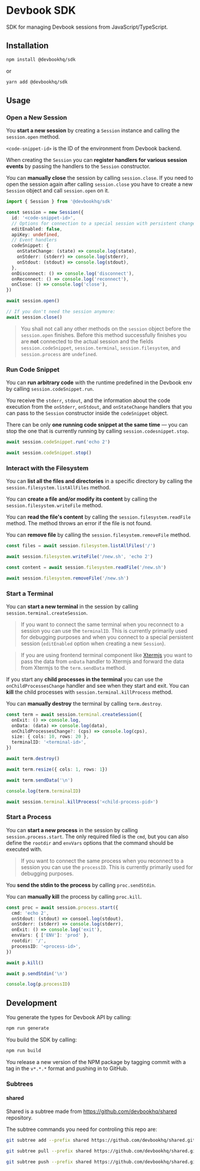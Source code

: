 # Devbook SDK
SDK for managing Devbook sessions from JavaScript/TypeScript.

## Installation
```sh
npm install @devbookhq/sdk
```
or
```sh
yarn add @devbookhq/sdk
```

## Usage
### Open a New Session
You **start a new session** by creating a `Session` instance and calling the `session.open` method.

`<code-snippet-id>` is the ID of the environment from Devbook backend.

When creating the `Session` you can **register handlers for various session events** by passing the handlers to the `Session` constructor.

You can **manually close** the session by calling `session.close`. If you need to open the session again after calling `session.close` you have to create a new `Session` object and call `session.open` on it.

```ts
import { Session } from '@devbookhq/sdk'

const session = new Session({
  id: '<code-snippet-id>',
  // Options for connection to a special session with persistent changes
  editEnabled: false,
  apiKey: undefined,
  // Event handlers
  codeSnippet: {
    onStateChange: (state) => console.log(state),
    onStderr: (stderr) => console.log(stderr),
    onStdout: (stdout) => console.log(stdout),
  },
  onDisconnect: () => console.log('disconnect'),
  onReconnect: () => console.log('reconnect'),
  onClose: () => console.log('close'),
})

await session.open()

// If you don't need the session anymore:
await session.close()
```

> You shall not call any other methods on the `session` object before the `session.open` finishes. Before this method successfully finishes you are **not** connected to the actual session and the fields `session.codeSnippet`, `session.terminal`, `session.filesystem`, and `session.process` are `undefined`.

### Run Code Snippet
You can **run arbitrary code** with the runtime predefined in the Devbook env by calling `session.codeSnippet.run`.

You receive the `stderr`, `stdout`, and the information about the code execution from the `onStderr`, `onStdout`, and `onStateChange` handlers that you can pass to the `Session` constructor inside the `codeSnippet` object.

There can be only **one running code snippet at the same time** — you can stop the one that is currently running by calling `session.codesnippet.stop`.

```ts
await session.codeSnippet.run('echo 2')

await session.codeSnippet.stop()
```

### Interact with the Filesystem
You can **list all the files and directories** in a specific directory by calling the `session.filesystem.listAllFiles` method.

You can **create a file and/or modify its content** by calling the `session.filesystem.writeFile` method.

You can **read the file's content** by calling the `session.filesystem.readFile` method. The method throws an error if the file is not found.

You can **remove file** by calling the `session.filesystem.removeFile` method.

```ts
const files = await session.filesystem.listAllFiles('/')

await session.filesystem.writeFile('/new.sh', 'echo 2')

const content = await session.filesystem.readFile('/new.sh')

await session.filesystem.removeFile('/new.sh')
```

### Start a Terminal
You can **start a new terminal** in the session by calling `session.terminal.createSession`. 

> If you want to connect the same terminal when you reconnect to a session you can use the `terminalID`. This is currently primarily used for debugging purposes and when you connect to a special persistent session (`editEnabled` option when creating a new `Session`).

> If you are using frontend terminal component like [Xtermjs](https://github.com/xtermjs/xterm.js/) you want to pass the data from `onData` handler to Xtermjs and forward the data from Xtermjs to the `term.sendData` method.

If you start any **child processes in the terminal** you can use the `onChildProcessesChange` handler and see when they start and exit. You can **kill** the child processes with `session.terminal.killProcess` method.

You can **manually destroy** the terminal by calling `term.destroy`.

```ts
const term = await session.terminal.createSession({
  onExit: () => console.log,
  onData: (data) => console.log(data),
  onChildProcessesChange?: (cps) => console.log(cps),
  size: { cols: 10, rows: 20 },
  terminalID: '<terminal-id>',
})

await term.destroy()

await term.resize({ cols: 1, rows: 1})

await term.sendData('\n')

console.log(term.terminalID)

await session.terminal.killProcess('<child-process-pid>')
```

### Start a Process
You can **start a new process** in the session by calling `session.process.start`. The only required filed is the `cmd`, but you can also define the `rootdir` and `envVars` options that the command should be executed with.

> If you want to connect the same process when you reconnect to a session you can use the `processID`. This is currently primarily used for debugging purposes.

You **send the stdin to the process** by calling `proc.sendStdin`.

You can **manually kill** the process by calling `proc.kill`.

```ts
const proc = await session.process.start({
  cmd: 'echo 2',
  onStdout: (stdout) => consoel.log(stdout),
  onStderr: (stderr) => console.log(stderr),
  onExit: () => console.log('exit'),
  envVars: { ['ENV']: 'prod' },
  rootdir: '/',
  processID: '<process-id>',
})

await p.kill()

await p.sendStdin('\n')

console.log(p.processID)
```

## Development
You generate the types for Devbook API by calling:
```sh
npm run generate
```

You build the SDK by calling:
```sh
npm run build
```

You release a new version of the NPM package by tagging commit with a tag in the `v*.*.*` format and pushing in to GitHub.

### Subtrees
#### shared
Shared is a subtree made from https://github.com/devbookhq/shared repository.

The subtree commands you need for controling this repo are:
```bash
git subtree add --prefix shared https://github.com/devbookhq/shared.git master
```

```bash
git subtree pull --prefix shared https://github.com/devbookhq/shared.git master
```

```bash
git subtree push --prefix shared https://github.com/devbookhq/shared.git master
```
